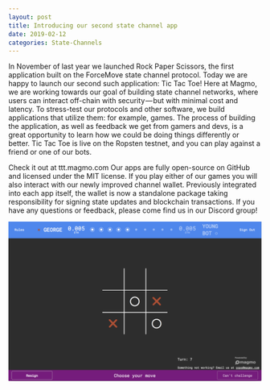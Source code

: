 ```yaml
---
layout: post
title: Introducing our second state channel app
date: 2019-02-12
categories: State-Channels
---
```


In November of last year we launched Rock Paper Scissors, the first application built on the ForceMove state channel protocol. Today we are happy to launch our second such application: Tic Tac Toe!
Here at Magmo, we are working towards our goal of building state channel networks, where users can interact off-chain with security — but with minimal cost and latency. To stress-test our protocols and other software, we build applications that utilize them: for example, games. The process of building the application, as well as feedback we get from gamers and devs, is a great opportunity to learn how we could be doing things differently or better.
Tic Tac Toe is live on the Ropsten testnet, and you can play against a friend or one of our bots.

Check it out at ttt.magmo.com
Our apps are fully open-source on GitHub and licensed under the MIT license.
If you play either of our games you will also interact with our newly improved channel wallet. Previously integrated into each app itself, the wallet is now a standalone package taking responsibility for signing state updates and blockchain transactions.
If you have any questions or feedback, please come find us in our Discord group!


![Tic Tac Toe](/assets/ttt.png)